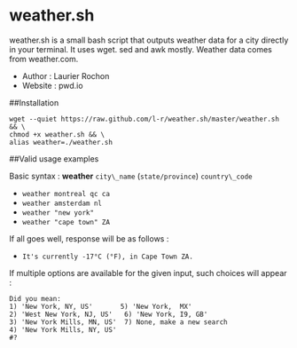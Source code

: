 # weather.sh

weather.sh is a small bash script that outputs weather data for a city directly in your terminal. It uses wget. sed and awk mostly. Weather data comes from weather.com.

  * Author : Laurier Rochon
  * Website : pwd.io

##Installation

    wget --quiet https://raw.github.com/l-r/weather.sh/master/weather.sh && \
    chmod +x weather.sh && \
    alias weather=./weather.sh


##Valid usage examples

 Basic syntax : **weather** ```city\_name``` \(```state/province```\) ```country\_code```

  * ````weather montreal qc ca````
  * ````weather amsterdam nl````
  * ```weather "new york"```
  * ```weather "cape town" ZA```

If all goes well, response will be as follows :

  * ```It's currently -17°C (°F), in Cape Town ZA.```

If multiple options are available for the given input, such choices will appear : 

    Did you mean:
    1) 'New York, NY, US'       5) 'New York,  MX'
    2) 'West New York, NJ, US'   6) 'New York, I9, GB'
    3) 'New York Mills, MN, US'  7) None, make a new search
    4) 'New York Mills, NY, US'
    #? 
